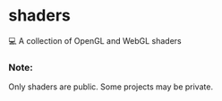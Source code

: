 # shaders
💻 A collection of OpenGL and WebGL shaders

### Note:
Only shaders are public. Some projects may be private.